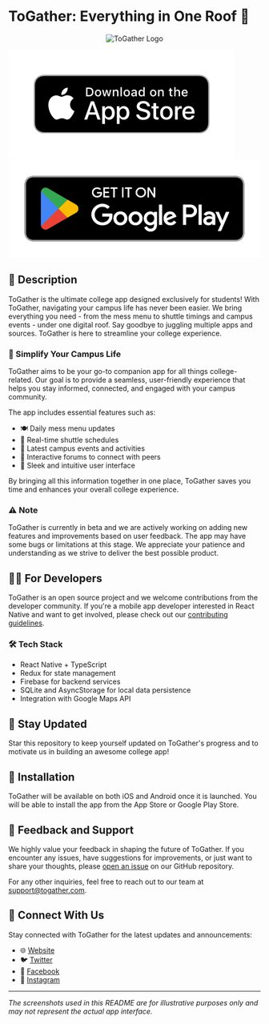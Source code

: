 # ToGather: Everything in One Roof 🏫

<p align="center">
  <img src="https://github.com/aahalani/togatherpublic/assets/29179250/54163ed4-0be8-48e8-8a4a-0caaa2ac6e57" width="550" height="400" alt="ToGather Logo">
</p>

[![Download on the App Store](https://github.com/tamotam-com/tamotam-app/raw/main/docs/AppleAppStoreButton.png)](https://apps.apple.com/app/togather/id123456789) 
<br/>
[![Get it on Google Play](https://github.com/tamotam-com/tamotam-app/raw/main/docs/GooglePlayStoreButton.png)](https://play.google.com/store/apps/details?id=com.togather.app)

## 📝 Description

ToGather is the ultimate college app designed exclusively for students! With ToGather, navigating your campus life has never been easier. We bring everything you need - from the mess menu to shuttle timings and campus events - under one digital roof. Say goodbye to juggling multiple apps and sources. ToGather is here to streamline your college experience.

### 🎯 Simplify Your Campus Life 

ToGather aims to be your go-to companion app for all things college-related. Our goal is to provide a seamless, user-friendly experience that helps you stay informed, connected, and engaged with your campus community. 

The app includes essential features such as:

- 🍽️ Daily mess menu updates
- 🚌 Real-time shuttle schedules  
- 📅 Latest campus events and activities
- 💬 Interactive forums to connect with peers
- 📱 Sleek and intuitive user interface

By bringing all this information together in one place, ToGather saves you time and enhances your overall college experience.

### ⚠️ Note

ToGather is currently in beta and we are actively working on adding new features and improvements based on user feedback. The app may have some bugs or limitations at this stage. We appreciate your patience and understanding as we strive to deliver the best possible product.

## 👨‍💻 For Developers

ToGather is an open source project and we welcome contributions from the developer community. If you're a mobile app developer interested in React Native and want to get involved, please check out our [contributing guidelines](CONTRIBUTING.md).

### 🛠️ Tech Stack

- React Native + TypeScript
- Redux for state management 
- Firebase for backend services
- SQLite and AsyncStorage for local data persistence
- Integration with Google Maps API

## 🌟 Stay Updated

Star this repository to keep yourself updated on ToGather's progress and to motivate us in building an awesome college app!

## 📲 Installation 

ToGather will be available on both iOS and Android once it is launched. You will be able to install the app from the App Store or Google Play Store.

## 🙏 Feedback and Support

We highly value your feedback in shaping the future of ToGather. If you encounter any issues, have suggestions for improvements, or just want to share your thoughts, please [open an issue](https://github.com/aahalani/togatherpublic/issues) on our GitHub repository.

For any other inquiries, feel free to reach out to our team at support@togather.com.

## 🔗 Connect With Us

Stay connected with ToGather for the latest updates and announcements:

- 🌐 [Website](https://www.togather.com)
- 🐦 [Twitter](https://twitter.com/ToGatherApp)  
- 👥 [Facebook](https://www.facebook.com/ToGatherApp)
- 📸 [Instagram](https://www.instagram.com/ToGatherApp)

---

*The screenshots used in this README are for illustrative purposes only and may not represent the actual app interface.*
